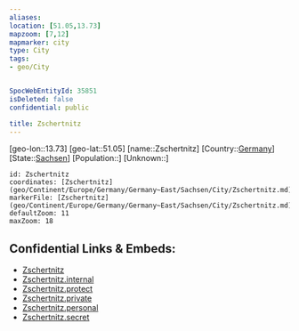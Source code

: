 ```yaml
---
aliases: 
location: [51.05,13.73]
mapzoom: [7,12] 
mapmarker: city 
type: City
tags:
- geo/City


SpocWebEntityId: 35851
isDeleted: false
confidential: public

title: Zschertnitz
---
```

[geo-lon::13.73]
[geo-lat::51.05]
[name::Zschertnitz]
[Country::[Germany](geo/Continent/Europe/Germany.md)]
[State::[Sachsen](geo/Continent/Europe/Germany/Germany~East/Sachsen.md)]
[Population::]
[Unknown::]


```leaflet
id: Zschertnitz
coordinates: [Zschertnitz](geo/Continent/Europe/Germany/Germany~East/Sachsen/City/Zschertnitz.md)
markerFile: [Zschertnitz](geo/Continent/Europe/Germany/Germany~East/Sachsen/City/Zschertnitz.md)
defaultZoom: 11 
maxZoom: 18
```


## Confidential Links & Embeds: 
- [Zschertnitz](../../../../../../../../_public/geo/Continent/Europe/Germany/Germany~East/Sachsen/City/Zschertnitz.md) 
- [Zschertnitz.internal](../../../../../../../../_internal/geo/Continent/Europe/Germany/Germany~East/Sachsen/City/Zschertnitz.internal.md) 
- [Zschertnitz.protect](../../../../../../../../_protect/geo/Continent/Europe/Germany/Germany~East/Sachsen/City/Zschertnitz.protect.md) 
- [Zschertnitz.private](../../../../../../../../_private/geo/Continent/Europe/Germany/Germany~East/Sachsen/City/Zschertnitz.private.md) 
- [Zschertnitz.personal](../../../../../../../../_personal/geo/Continent/Europe/Germany/Germany~East/Sachsen/City/Zschertnitz.personal.md) 
- [Zschertnitz.secret](../../../../../../../../_secret/geo/Continent/Europe/Germany/Germany~East/Sachsen/City/Zschertnitz.secret.md) 
